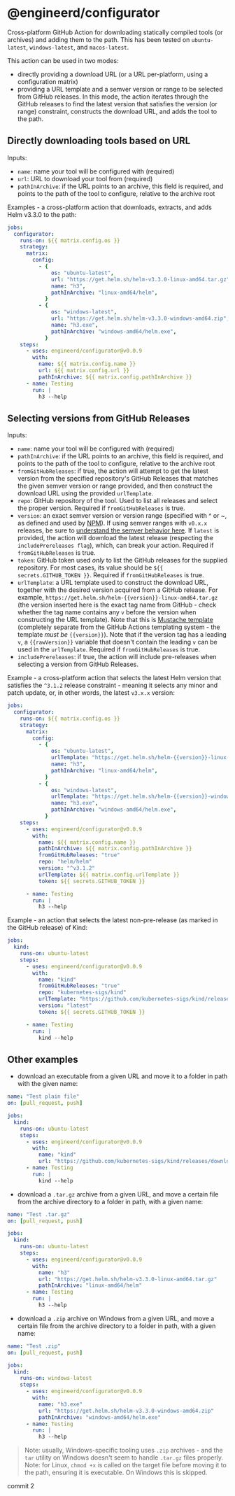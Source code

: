 # @engineerd/configurator

Cross-platform GitHub Action for downloading statically compiled tools (or
archives) and adding them to the path. This has been tested on `ubuntu-latest`,
`windows-latest`, and `macos-latest`.

This action can be used in two modes:

- directly providing a download URL (or a URL per-platform, using a
  configuration matrix)
- providing a URL template and a semver version or range to be selected from
  GitHub releases. In this mode, the action iterates through the GitHub releases
  to find the latest version that satisfies the version (or range) constraint,
  constructs the download URL, and adds the tool to the path.

## Directly downloading tools based on URL

Inputs:

- `name`: name your tool will be configured with (required)
- `url`: URL to download your tool from (required)
- `pathInArchive`: if the URL points to an archive, this field is required, and
  points to the path of the tool to configure, relative to the archive root

Examples - a cross-platform action that downloads, extracts, and adds Helm
v3.3.0 to the path:

```yaml
jobs:
  configurator:
    runs-on: ${{ matrix.config.os }}
    strategy:
      matrix:
        config:
          - {
              os: "ubuntu-latest",
              url: "https://get.helm.sh/helm-v3.3.0-linux-amd64.tar.gz",
              name: "h3",
              pathInArchive: "linux-amd64/helm",
            }
          - {
              os: "windows-latest",
              url: "https://get.helm.sh/helm-v3.3.0-windows-amd64.zip",
              name: "h3.exe",
              pathInArchive: "windows-amd64/helm.exe",
            }
    steps:
      - uses: engineerd/configurator@v0.0.9
        with:
          name: ${{ matrix.config.name }}
          url: ${{ matrix.config.url }}
          pathInArchive: ${{ matrix.config.pathInArchive }}
      - name: Testing
        run: |
          h3 --help
```

## Selecting versions from GitHub Releases

Inputs:

- `name`: name your tool will be configured with (required)
- `pathInArchive`: if the URL points to an archive, this field is required, and
  points to the path of the tool to configure, relative to the archive root
- `fromGitHubReleases`: if true, the action will attempt to get the latest
  version from the specified repository's GitHub Releases that matches the given
  semver version or range provided, and then construct the download URL using
  the provided `urlTemplate`.
- `repo`: GitHub repository of the tool. Used to list all releases and select
  the proper version. Required if `fromGitHubReleases` is true.
- `version`: an exact semver version or version range (specified with ^ or ~, as
  defined and used by [NPM](https://docs.npmjs.com/about-semantic-versioning)).
  If using semver ranges with `v0.x.x` releases, be sure to
  [understand the semver behavior here](https://docs.npmjs.com/misc/semver#caret-ranges-123-025-004).
  If `latest` is provided, the action will download the latest release
  (respecting the `includePrereleases flag`), which, can break your action.
  Required if `fromGitHubReleases` is true.
- `token`: GitHub token used _only_ to list the GitHub releases for the supplied
  repository. For most cases, its value should be `${{ secrets.GITHUB_TOKEN }}`.
  Required if `fromGitHubReleases` is true.
- `urlTemplate`: a URL template used to construct the download URL, together
  with the desired version acquired from a GitHub release. For example,
  `https://get.helm.sh/helm-{{version}}-linux-amd64.tar.gz` (the version
  inserted here is the exact tag name from GitHub - check whether the tag name
  contains any `v` before the version when constructing the URL template). Note
  that this is [Mustache template](https://mustache.github.io/) (completely
  separate from the GitHub Actions templating system - the template _must be_
  `{{version}}`). Note that if the version tag has a leading `v`, a
  `{{rawVersion}}` variable that doesn't contain the leading `v` can be used in
  the `urlTemplate`. Required if `fromGitHubReleases` is true.
- `includePrereleases`: if true, the action will include pre-releases when
  selecting a version from GitHub Releases.

Example - a cross-platform action that selects the latest Helm version that
satisfies the `^3.1.2` release constraint - meaning it selects any minor and
patch update, or, in other words, the latest `v3.x.x` version:

```yaml
jobs:
  configurator:
    runs-on: ${{ matrix.config.os }}
    strategy:
      matrix:
        config:
          - {
              os: "ubuntu-latest",
              urlTemplate: "https://get.helm.sh/helm-{{version}}-linux-amd64.tar.gz",
              name: "h3",
              pathInArchive: "linux-amd64/helm",
            }
          - {
              os: "windows-latest",
              urlTemplate: "https://get.helm.sh/helm-{{version}}-windows-amd64.zip",
              name: "h3.exe",
              pathInArchive: "windows-amd64/helm.exe",
            }
    steps:
      - uses: engineerd/configurator@v0.0.9
        with:
          name: ${{ matrix.config.name }}
          pathInArchive: ${{ matrix.config.pathInArchive }}
          fromGitHubReleases: "true"
          repo: "helm/helm"
          version: "^v3.1.2"
          urlTemplate: ${{ matrix.config.urlTemplate }}
          token: ${{ secrets.GITHUB_TOKEN }}

      - name: Testing
        run: |
          h3 --help
```

Example - an action that selects the latest non-pre-release (as marked in the
GitHub release) of Kind:

```yaml
jobs:
  kind:
    runs-on: ubuntu-latest
    steps:
      - uses: engineerd/configurator@v0.0.9
        with:
          name: "kind"
          fromGitHubReleases: "true"
          repo: "kubernetes-sigs/kind"
          urlTemplate: "https://github.com/kubernetes-sigs/kind/releases/download/{{version}}/kind-linux-amd64"
          version: "latest"
          token: ${{ secrets.GITHUB_TOKEN }}

      - name: Testing
        run: |
          kind --help
```

## Other examples

- download an executable from a given URL and move it to a folder in path with
  the given name:

```yaml
name: "Test plain file"
on: [pull_request, push]

jobs:
  kind:
    runs-on: ubuntu-latest
    steps:
      - uses: engineerd/configurator@v0.0.9
        with:
          name: "kind"
          url: "https://github.com/kubernetes-sigs/kind/releases/download/v0.8.1/kind-linux-amd64"
      - name: Testing
        run: |
          kind --help
```

- download a `.tar.gz` archive from a given URL, and move a certain file from
  the archive directory to a folder in path, with a given name:

```yaml
name: "Test .tar.gz"
on: [pull_request, push]

jobs:
  kind:
    runs-on: ubuntu-latest
    steps:
      - uses: engineerd/configurator@v0.0.9
        with:
          name: "h3"
          url: "https://get.helm.sh/helm-v3.3.0-linux-amd64.tar.gz"
          pathInArchive: "linux-amd64/helm"
      - name: Testing
        run: |
          h3 --help
```

- download a `.zip` archive on Windows from a given URL, and move a certain file
  from the archive directory to a folder in path, with a given name:

```yaml
name: "Test .zip"
on: [pull_request, push]

jobs:
  kind:
    runs-on: windows-latest
    steps:
      - uses: engineerd/configurator@v0.0.9
        with:
          name: "h3.exe"
          url: "https://get.helm.sh/helm-v3.3.0-windows-amd64.zip"
          pathInArchive: "windows-amd64/helm.exe"
      - name: Testing
        run: |
          h3 --help
```

> Note: usually, Windows-specific tooling uses `.zip` archives - and the `tar`
> utility on Windows doesn't seem to handle `.tar.gz` files properly. Note: for
> Linux, `chmod +x` is called on the target file before moving it to the path,
> ensuring it is executable. On Windows this is skipped.

commit 2